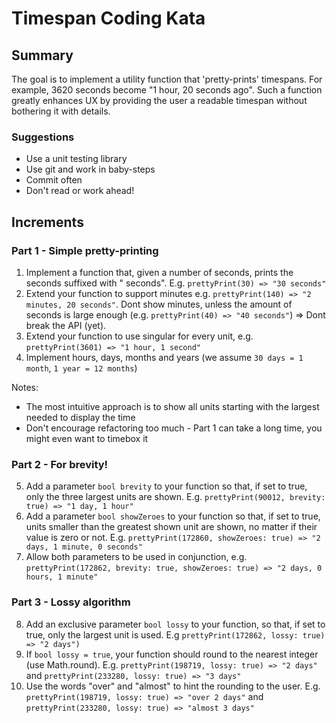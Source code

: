 # Timespan Coding Kata

## Summary

The goal is to implement a utility function that 'pretty-prints' timespans. For example, 3620 seconds become "1 hour, 20 seconds ago". Such a function greatly enhances UX by providing the user a readable timespan without bothering it with details.

### Suggestions

- Use a unit testing library
- Use git and work in baby-steps
- Commit often
- Don't read or work ahead!

## Increments

### Part 1 - Simple pretty-printing

1. Implement a function that, given a number of seconds, prints the seconds suffixed with " seconds". E.g. ```prettyPrint(30) => "30 seconds"```
2. Extend your function to support minutes e.g. ```prettyPrint(140) => "2 minutes, 20 seconds"```. Dont show minutes, unless the amount of seconds is large enough (e.g. ```prettyPrint(40) => "40 seconds"```) => Dont break the API (yet). 
3. Extend your function to use singular for every unit, e.g. ```prettyPrint(3601) => "1 hour, 1 second"```
4. Implement hours, days, months and years (we assume ```30 days = 1 month```, ```1 year = 12 months```)

Notes:

- The most intuitive approach is to show all units starting with the largest needed to display the time
- Don't encourage refactoring too much - Part 1 can take a long time, you might even want to timebox it

### Part 2 - For brevity!

5. Add a parameter ```bool brevity``` to your function so that, if set to true, only the three largest units are shown. E.g. ```prettyPrint(90012, brevity: true) => "1 day, 1 hour"```
6. Add a parameter ```bool showZeroes``` to your function so that, if set to true, units smaller than the greatest shown unit are shown, no matter if their value is zero or not. E.g. ```prettyPrint(172860, showZeroes: true) => "2 days, 1 minute, 0 seconds"```
7. Allow both parameters to be used in conjunction, e.g. ```prettyPrint(172862, brevity: true, showZeroes: true) => "2 days, 0 hours, 1 minute"```

### Part 3 - Lossy algorithm

8. Add an exclusive parameter ```bool lossy``` to your function, so that, if set to true, only the largest unit is used. E.g ```prettyPrint(172862, lossy: true) => "2 days")```
9. If ```bool lossy = true```, your function should round to the nearest integer (use Math.round). E.g. ```prettyPrint(198719, lossy: true) => "2 days"``` and ```prettyPrint(233280, lossy: true) => "3 days"```
10. Use the words "over" and "almost" to hint the rounding to the user. E.g. ```prettyPrint(198719, lossy: true) => "over 2 days"``` and ```prettyPrint(233280, lossy: true) => "almost 3 days"```

